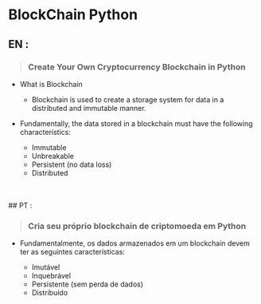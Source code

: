 # BlockChain Python

## EN :
> ### Create Your Own Cryptocurrency Blockchain in Python


- What is Blockchain
  
  * Blockchain is used to create a storage system for data in a distributed and immutable manner.

- Fundamentally, the data stored in a blockchain
must have the following characteristics:


   * Immutable
   * Unbreakable
   * Persistent (no data loss)
   * Distributed
<br>
<br>
## PT :


> ### Cria seu próprio blockchain de criptomoeda em Python

- Fundamentalmente, os dados armazenados em um blockchain devem ter as seguintes características:


  * Imutável
  * Inquebrável
  * Persistente (sem perda de dados)
  * Distribuído




